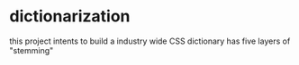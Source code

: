 # dictionarization
this project intents to build a industry wide CSS dictionary
has five layers of "stemming" 

